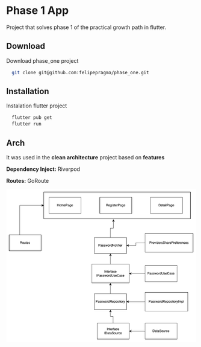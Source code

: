 
# Phase 1 App

Project that solves phase 1 of the practical growth path in flutter.


## Download

Download phase_one project

```bash
  git clone git@github.com:felipepragma/phase_one.git
```

## Installation

Instalation flutter project

```bash
  flutter pub get
  flutter run
```

## Arch

It was used in the **clean architecture** project based on **features**

**Dependency Inject:** Riverpod

**Routes:** GoRoute

![Arch](.configproject/screenshots/flowapp.png)
